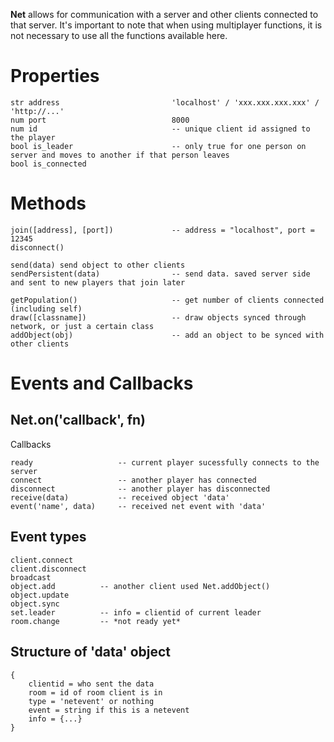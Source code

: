**Net** allows for communication with a server and other clients connected to that server. It's important to note that when using multiplayer functions, it is not necessary to use all the functions available here. 


# Properties

```
str address							'localhost' / 'xxx.xxx.xxx.xxx' / 'http://...'
num port							8000
num id 								-- unique client id assigned to the player 
bool is_leader						-- only true for one person on server and moves to another if that person leaves
bool is_connected
```

# Methods

```
join([address], [port])				-- address = "localhost", port = 12345
disconnect()

send(data) send object to other clients 
sendPersistent(data) 				-- send data. saved server side and sent to new players that join later

getPopulation()						-- get number of clients connected (including self)
draw([classname])					-- draw objects synced through network, or just a certain class
addObject(obj)						-- add an object to be synced with other clients
```

# Events and Callbacks

## Net.on('callback', fn)

Callbacks

```
ready					-- current player sucessfully connects to the server
connect					-- another player has connected
disconnect				-- another player has disconnected
receive(data)			-- received object 'data'
event('name', data)		-- received net event with 'data'
```

## Event types
```
client.connect
client.disconnect
broadcast
object.add			-- another client used Net.addObject()
object.update
object.sync			
set.leader			-- info = clientid of current leader
room.change			-- *not ready yet*
```

## Structure of 'data' object

```
{
	clientid = who sent the data
	room = id of room client is in
	type = 'netevent' or nothing
	event = string if this is a netevent
	info = {...}
}
```